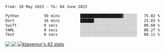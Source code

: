 <!--START_SECTION:waka-->

```txt
From: 28 May 2023 - To: 04 June 2023

Python           50 mins         ██████████████████▓░░░░░░   75.02 %
Dart             16 mins         ██████░░░░░░░░░░░░░░░░░░░   23.83 %
Swift            0 secs          ░░░░░░░░░░░░░░░░░░░░░░░░░   00.60 %
YAML             0 secs          ░░░░░░░░░░░░░░░░░░░░░░░░░   00.27 %
Text             0 secs          ░░░░░░░░░░░░░░░░░░░░░░░░░   00.11 %
```

<!--END_SECTION:waka-->
<a href="https://github.com/anuraghazra/github-readme-stats">
  <img align="left" src="https://github-readme-stats.vercel.app/api?username=Tanesan&count_private=true&show_icons=true" />
<img align="left" src="https://github-readme-stats.vercel.app/api/top-langs/?username=Tanesan" />
</a>

[![ktanemur's 42 stats](https://badge42.vercel.app/api/v2/cl1wslf6s002109l771rng2w8/stats?cursusId=21&coalitionId=62)](https://github.com/JaeSeoKim/badge42)
